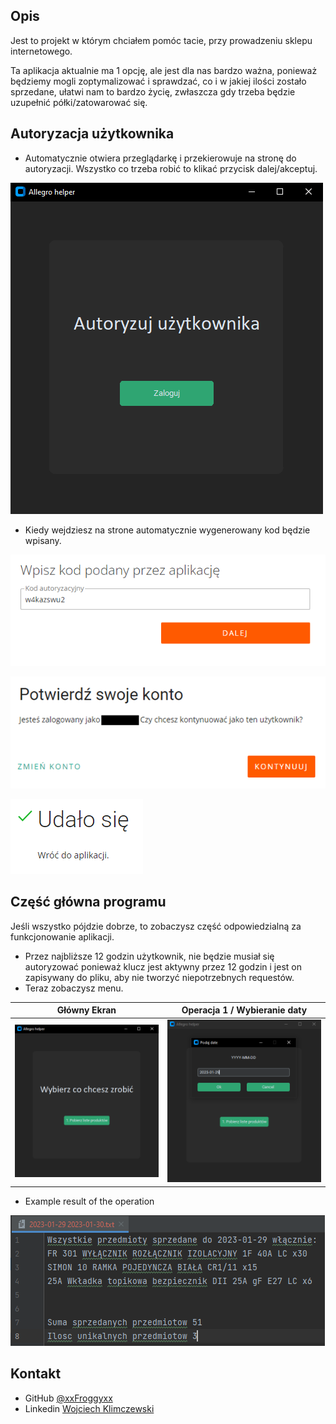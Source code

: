 ## Opis

Jest to projekt w którym chciałem pomóc tacie, przy prowadzeniu sklepu internetowego. <p>Ta aplikacja aktualnie ma 1 opcję, ale jest dla nas bardzo ważna, ponieważ będziemy mogli zoptymalizować i sprawdzać, co i w jakiej ilości zostało sprzedane, ułatwi nam to bardzo życię, zwłaszcza gdy trzeba będzie uzupełnić półki/zatowarować się.</p>

## Autoryzacja użytkownika
- Automatycznie otwiera przeglądarkę i przekierowuje na stronę do autoryzacji. Wszystko co trzeba robić to klikać przycisk dalej/akceptuj.</br>

![User authorization](../images/1.PNG)

-  Kiedy wejdziesz na strone automatycznie wygenerowany kod będzie wpisany.
 
![Authorization step 1](../images/2.PNG)

![Authorization step 2](../images/3.PNG)

![Authorization step 3](../images/4.PNG)

## Część główna programu

Jeśli wszystko pójdzie dobrze, to zobaczysz część odpowiedzialną za funkcjonowanie aplikacji.

- Przez najbliższe 12 godzin użytkownik, nie będzie musiał się autoryzować ponieważ klucz jest aktywny przez 12 godzin i jest on zapisywany do pliku, aby nie tworzyć niepotrzebnych requestów.
- Teraz zobaczysz menu.

| Główny Ekran             | Operacja 1 / Wybieranie daty        |
|--------------------------|-------------------------------------|
| ![Menu](../images/5.PNG) | ![Option 1 step 1](../images/6.PNG) |

- Example result of the operation

![Option 1 results](../images/7.PNG)

## Kontakt

- GitHub [@xxFroggyxx](https://github.com/xxFroggyxx/)
- Linkedin [Wojciech Klimczewski](https://www.linkedin.com/in/wojciech-klimczewski/)